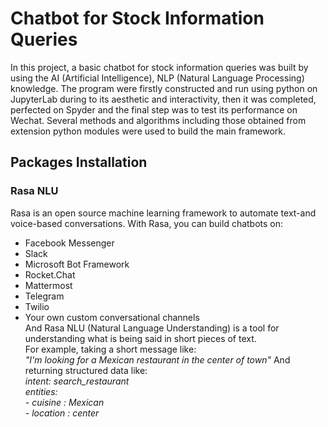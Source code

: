 # Chatbot for Stock Information Queries
In this project, a basic chatbot for stock information queries was built by using the AI (Artificial Intelligence), NLP (Natural Language Processing) knowledge. The program were firstly constructed and run using python on JupyterLab during to its aesthetic and interactivity, then it was completed, perfected on Spyder and the final step was to test its performance on Wechat. Several methods and algorithms including those obtained from extension python modules were used to build the main framework.
## Packages Installation
### Rasa NLU
Rasa is an open source machine learning framework to automate text-and voice-based conversations. With Rasa, you can build chatbots on:
- Facebook Messenger
- Slack
- Microsoft Bot Framework
- Rocket.Chat
- Mattermost
- Telegram
- Twilio
- Your own custom conversational channels  
And Rasa NLU (Natural Language Understanding) is a tool for understanding what is being said in short pieces of text.  
For example, taking a short message like:  
  *"I'm looking for a Mexican restaurant in the center of town"*
And returning structured data like:  
  *intent: search_restaurant*  
  *entities:*  
    *- cuisine : Mexican*  
    *- location : center*  
